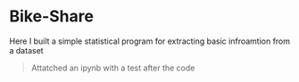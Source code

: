 # Bike-Share
Here I built a simple statistical program for extracting basic infroamtion from a dataset
> Attatched an ipynb with a test after the code
